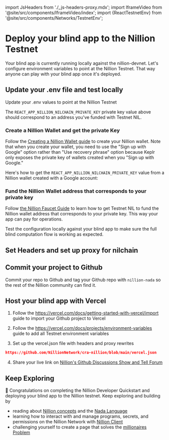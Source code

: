 import JsHeaders from './\_js-headers-proxy.mdx';
import IframeVideo from '@site/src/components/IframeVideo/index';
import {ReactTestnetEnv} from '@site/src/components/Networks/TestnetEnv';

# Deploy your blind app to the Nillion Testnet

Your blind app is currently running locally against the nillion-devnet. Let's configure environment variables to point at the Nillion Testnet. That way anyone can play with your blind app once it's deployed.

## Update your .env file and test locally

Update your .env values to point at the Nillion Testnet

<ReactTestnetEnv/>

The `REACT_APP_NILLION_NILCHAIN_PRIVATE_KEY` private key value above should correspond to an address you've funded with Testnet NIL.

### Create a Nillion Wallet and get the private Key

Follow the [Creating a Nillion Wallet guide](/guide-testnet-connect) to create your Nillion wallet. Note that when you create your wallet, you need to use the "Sign up with Google" option rather than "Use recovery phrase" option because Keplr only exposes the private key of wallets created when you "Sign up with Google."

Here's how to get the `REACT_APP_NILLION_NILCHAIN_PRIVATE_KEY` value from a Nillion wallet created with a Google account:

<IframeVideo videoSrc="https://www.loom.com/embed/0f9949a990ee497195a39e02b280f2c7?sid=f53b62d2-6820-4780-98b1-5b3049b00709"/>

### Fund the Nillion Wallet address that corresponds to your private key

Follow [the Nillion Faucet Guide](/guide-testnet-faucet) to learn how to get Testnet NIL to fund the Nillion wallet address that corresponds to your private key. This way your app can pay for operations.

Test the configuration locally against your blind app to make sure the full blind computation flow is working as expected.

## Set Headers and set up proxy for nilchain

<JsHeaders/>

## Commit your project to Github

Commit your repo to Github and tag your Github repo with `nillion-nada` so the rest of the Nillion community can find it.

## Host your blind app with Vercel

1. Follow the https://vercel.com/docs/getting-started-with-vercel/import guide to import your Github project to Vercel

2. Follow the https://vercel.com/docs/projects/environment-variables guide to add all Testnet environment variables

3. Set up the vercel.json file with headers and proxy rewrites

```json reference showGithubLink
https://github.com/NillionNetwork/cra-nillion/blob/main/vercel.json
```

4. Share your live link on [Nillion's Github Discussions Show and Tell Forum](https://github.com/orgs/NillionNetwork/discussions/categories/show-and-tell)

## Keep Exploring

🥳 Congratulations on completing the Nillion Developer Quickstart and deploying your blind app to the Nillion testnet. Keep exploring and building by

- reading about [Nillion concepts](/concepts) and the [Nada Language](nada-lang)
- learning how to interact with and manage programs, secrets, and permissions on the Nillion Network with [Nillion Client](/js-client)
- challenging yourself to create a page that solves the [millionaires Problem](/multi-party-computation#classic-scenario-the-millionaires-problem)
